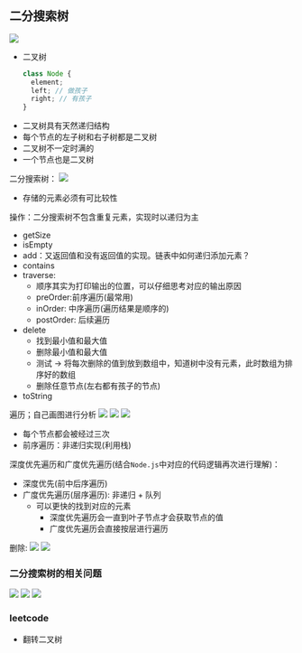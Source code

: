 ## 二分搜索树

![](https://raw.githubusercontent.com/wangkaiwd/drawing-bed/master/20201215222513.png)

* 二叉树
  ```js
  class Node {
    element;
    left; // 做孩子
    right; // 有孩子
  }
  ```
* 二叉树具有天然递归结构
* 每个节点的左子树和右子树都是二叉树
* 二叉树不一定时满的
* 一个节点也是二叉树

二分搜索树：
![](https://raw.githubusercontent.com/wangkaiwd/drawing-bed/master/20201215222949.png)

* 存储的元素必须有可比较性

操作：二分搜索树不包含重复元素，实现时以递归为主

* getSize
* isEmpty
* add：又返回值和没有返回值的实现。链表中如何递归添加元素？
* contains
* traverse:
  * 顺序其实为打印输出的位置，可以仔细思考对应的输出原因
  * preOrder:前序遍历(最常用)
  * inOrder: 中序遍历(遍历结果是顺序的)
  * postOrder: 后续遍历
* delete
  * 找到最小值和最大值
  * 删除最小值和最大值
  * 测试 -> 将每次删除的值到放到数组中，知道树中没有元素，此时数组为排序好的数组
  * 删除任意节点(左右都有孩子的节点)
* toString

遍历；自己画图进行分析
![](https://raw.githubusercontent.com/wangkaiwd/drawing-bed/master/20201215232510.png)
![](https://raw.githubusercontent.com/wangkaiwd/drawing-bed/master/20201215232422.png)
![](https://raw.githubusercontent.com/wangkaiwd/drawing-bed/master/20201215232731.png)

* 每个节点都会被经过三次
* 前序遍历：非递归实现(利用栈)

深度优先遍历和广度优先遍历(结合`Node.js`中对应的代码逻辑再次进行理解)：

* 深度优先(前中后序遍历)
* 广度优先遍历(层序遍历): 非递归 + 队列
  * 可以更快的找到对应的元素
    * 深度优先遍历会一直到叶子节点才会获取节点的值
    * 广度优先遍历会直接按层进行遍历

删除:
![](https://raw.githubusercontent.com/wangkaiwd/drawing-bed/master/20201216000852.png)
![](https://raw.githubusercontent.com/wangkaiwd/drawing-bed/master/20201216001529.png)

### 二分搜索树的相关问题

![](https://raw.githubusercontent.com/wangkaiwd/drawing-bed/master/20201216002009.png)
![](https://raw.githubusercontent.com/wangkaiwd/drawing-bed/master/20201216002131.png)
![](https://raw.githubusercontent.com/wangkaiwd/drawing-bed/master/20201216002202.png)

### leetcode

* 翻转二叉树
